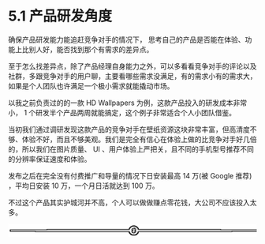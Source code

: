 # 5.1 产品研发角度

确保产品研发能力能追赶竞争对手的情况下， 思考自己的产品是否能在体验、功能上比别人好，能否找到那个有需求的差异点。

至于怎么找差异点，除了产品经理自身能力之外，可以多看看竞争对手的评论以及社群，多跟竞争对手的用户聊，主要看哪些需求没满足，有的需求小有的需求大，如果是个人团队也许满足一个极小需求就能撬动市场。

以我之前负责过的的一款 HD Wallpapers 为例，这款产品投入的研发成本非常小， 1 个研发半个产品两周就能搞定，这个例子非常适合个人小团队借鉴。

当初我们通过调研发现这款产品的竞争对手在壁纸资源这块非常丰富，但高清度不够、体验不好，而且不够美观。我们是完全有信心在体验上做的比竞争对手好几倍的，所以我们在图片质量、 UI 、用户体验上严把关，且不同的手机型号推荐不同的分辨率保证速度和体验。

发布之后在完全没有付费推广和导量的情况下日安装最高 14 万(被 Google 推荐) ，平均日安装 10 万，一个月日活就达到 100 万。

不过这个产品其实护城河并不高，个人可以做做赚点零花钱，大公司不应该投入太多。

![](img/d3dc15a615db58a3c5ef15184454d4ab.png)